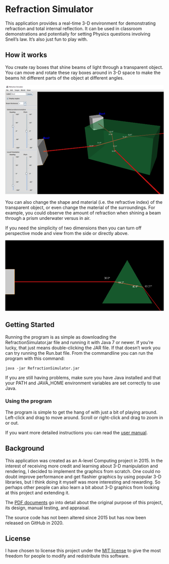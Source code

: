 # Refraction Simulator

This application provides a real-time 3-D environment for demonstrating refraction and total internal reflection.
It can be used in classroom demonstrations and potentially for setting Physics questions involving Snell&rsquo;s law.
It&rsquo;s also just fun to play with.

## How it works

You create ray boxes that shine beams of light through a transparent object.
You can move and rotate these ray boxes around in 3-D space to make the beams hit different parts of the object at different angles.

![Two beams shining through a glass cuboid](cuboid-example.png)

You can also change the shape and material (i.e. the refractive index) of the transparent object, or even change the material of the surroundings.
For example, you could observe the amount of refraction when shining a beam through a prism underwater versus in air.

If you need the simplicity of two dimensions then you can turn off perspective mode and view from the side or directly above.

![A side view without perspective](2d-example.png)

## Getting Started

Running the program is as simple as downloading the RefractionSimulator.jar file and running it with Java 7 or newer. If you&rsquo;re lucky, that just means double-clicking the JAR file.
If that doesn&rsquo;t work you can try running the Run.bat file.
From the commandline you can run the program with this command:
```
java -jar RefractionSimulator.jar
```
If you are still having problems, make sure you have Java installed and that your PATH and JAVA_HOME environment variables are set correctly to use Java.

### Using the program
The program is simple to get the hang of with just a bit of playing around. Left-click and drag to move around. Scroll or right-click and drag to zoom in or out.

If you want more detailed instructions you can read the [user manual](documents/User%20Manual.pdf).

## Background

This application was created as an A-level Computing project in 2015.
In the interest of receiving more credit and learning about 3-D manipulation and rendering, I decided to implement the graphics from scratch.
One could no doubt improve performance and get flashier graphics by using popular 3-D libraries, but I think doing it myself was more interesting and rewarding.
So perhaps other people can also learn a bit about 3-D graphics from looking at this project and extending it.

The [PDF documents](documents) go into detail about the original purpose of this project, its design, manual testing, and appraisal.

The source code has not been altered since 2015 but has now been released on GitHub in 2020.

## License

I have chosen to license this project under the [MIT license](LICENSE.txt) to give the most freedom for people to modify and redistribute this software.